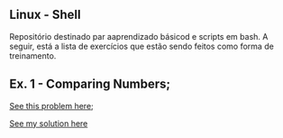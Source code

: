 ## Linux - Shell

Repositório destinado par aaprendizado básicod e scripts em bash.
A seguir, está a lista de exercícios que estão sendo feitos como forma de treinamento.


## Ex. 1 - Comparing Numbers;

[See this problem here](https://www.hackerrank.com/challenges/bash-tutorials---comparing-numbers/problem);

[See my solution here]()
